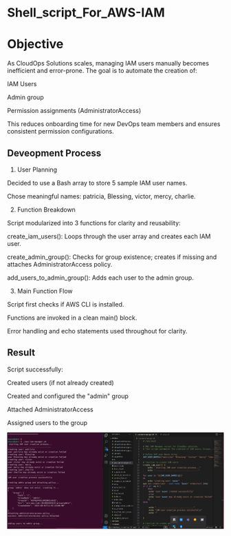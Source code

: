 # Shell_script_For_AWS-IAM

# Objective 
As CloudOps Solutions scales, managing IAM users manually becomes inefficient and error-prone. The goal is to automate the creation of:

IAM Users

Admin group

Permission assignments (AdministratorAccess)

This reduces onboarding time for new DevOps team members and ensures consistent permission configurations.

## Deveopment Process 
1. User Planning

Decided to use a Bash array to store 5 sample IAM user names.

Chose meaningful names: patricia, Blessing, victor, mercy, charlie.

2. Function Breakdown

Script modularized into 3 functions for clarity and reusability:

 create_iam_users(): Loops through the user array and creates each IAM user.

create_admin_group(): Checks for group existence; creates if missing and attaches AdministratorAccess policy.

add_users_to_admin_group(): Adds each user to the admin group.

3. Main Function Flow

Script first checks if AWS CLI is installed.

Functions are invoked in a clean main() block.

Error handling and echo statements used throughout for clarity.

## Result
Script successfully:

Created users (if not already created)

Created and configured the "admin" group

Attached AdministratorAccess

Assigned users to the group

![creation-and-adding](./New-pic-16/1.creating-and-adding.png)


